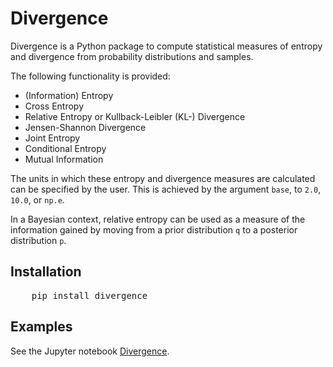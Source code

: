 # Divergence
Divergence is a Python package to compute statistical measures of entropy and divergence from probability distributions and samples.

The following functionality is provided:
* (Information) Entropy
* Cross Entropy 
* Relative Entropy or Kullback-Leibler (KL-) Divergence
* Jensen-Shannon Divergence
* Joint Entropy
* Conditional Entropy
* Mutual Information

The units in which these entropy and divergence measures are calculated can be specified by the user. 
This is achieved by the argument `base`, to `2.0`, `10.0`, or `np.e`. 

In a Bayesian context, relative entropy can be used as a measure of the information gained by moving 
from a prior distribution `q` to a posterior distribution `p`.

## Installation

<pre>
    pip install divergence
</pre>

## Examples
See the Jupyter notebook [Divergence](https://github.com/michaelnowotny/divergence/blob/master/notebooks/Divergence.ipynb).
